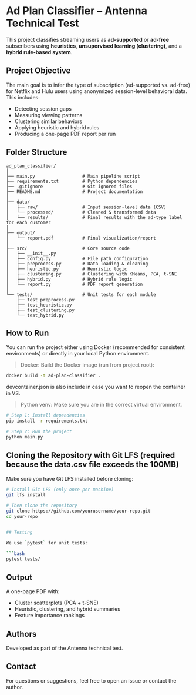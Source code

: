 # Ad Plan Classifier – Antenna Technical Test

This project classifies streaming users as **ad-supported** or **ad-free** subscribers using **heuristics**, **unsupervised learning (clustering)**, and a **hybrid rule-based system**.

## Project Objective

The main goal is to infer the type of subscription (ad-supported vs. ad-free) for Netflix and Hulu users using anonymized session-level behavioral data. This includes:

- Detecting session gaps
- Measuring viewing patterns
- Clustering similar behaviors
- Applying heuristic and hybrid rules
- Producing a one-page PDF report per run

## Folder Structure

```
ad_plan_classifier/
│
├── main.py                  # Main pipeline script
├── requirements.txt         # Python dependencies
├── .gitignore               # Git ignored files
├── README.md                # Project documentation
│
├── data/
│   ├── raw/                 # Input session-level data (CSV)
│   └── processed/           # Cleaned & transformed data
│   └── results/             # Final results with the ad-type label for each customer
│
├── output/
│   └── report.pdf           # Final visualization/report
│
├── src/                     # Core source code
│   ├── __init__.py
│   ├── config.py            # File path configuration
│   ├── preprocess.py        # Data loading & cleaning
│   ├── heuristic.py         # Heuristic logic
│   ├── clustering.py        # Clustering with KMeans, PCA, t-SNE
│   ├── hybrid.py            # Hybrid rule logic
│   └── report.py            # PDF report generation
│
└── tests/                   # Unit tests for each module
    ├── test_preprocess.py
    ├── test_heuristic.py
    ├── test_clustering.py
    └── test_hybrid.py
```

## How to Run

You can run the project either using Docker (recommended for consistent environments) or directly in your local Python environment.

> Docker: Build the Docker image (run from project root):

```bash
docker build -t ad-plan-classifier .
```

devcontainer.json is also include in case you want to reopen the container in VS.

> Python venv: Make sure you are in the correct virtual environment.

```bash
# Step 1: Install dependencies
pip install -r requirements.txt

# Step 2: Run the project
python main.py
```

## Cloning the Repository with Git LFS (required because the data.csv file exceeds the 100MB)

Make sure you have Git LFS installed before cloning:

```bash
# Install Git LFS (only once per machine)
git lfs install

# Then clone the repository
git clone https://github.com/yourusername/your-repo.git
cd your-repo


## Testing

We use `pytest` for unit tests:

```bash
pytest tests/
```

## Output

A one-page PDF with:
- Cluster scatterplots (PCA + t-SNE)
- Heuristic, clustering, and hybrid summaries
- Feature importance rankings

## Authors

Developed as part of the Antenna technical test.

## Contact

For questions or suggestions, feel free to open an issue or contact the author.
